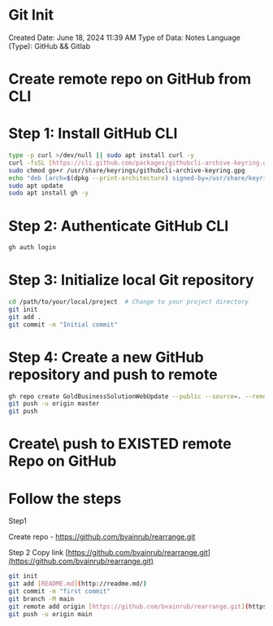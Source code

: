 # Git Init

Created Date: June 18, 2024 11:39 AM
Type of Data: Notes
Language (Type): GitHub && Gitlab

# Create remote repo on GitHub from CLI

# Step 1: Install GitHub CLI

```bash
type -p curl >/dev/null || sudo apt install curl -y
curl -fsSL [https://cli.github.com/packages/githubcli-archive-keyring.gpg](https://cli.github.com/packages/githubcli-archive-keyring.gpg) | sudo dd of=/usr/share/keyrings/githubcli-archive-keyring.gpg
sudo chmod go+r /usr/share/keyrings/githubcli-archive-keyring.gpg
echo "deb [arch=$(dpkg --print-architecture) signed-by=/usr/share/keyrings/githubcli-archive-keyring.gpg] [https://cli.github.com/packages](https://cli.github.com/packages) stable main" | sudo tee /etc/apt/sources.list.d/github-cli.list > /dev/null
sudo apt update
sudo apt install gh -y
```

# Step 2: Authenticate GitHub CLI

```bash
gh auth login
```

# Step 3: Initialize local Git repository

```bash
cd /path/to/your/local/project  # Change to your project directory
git init
git add .
git commit -m "Initial commit"
```

# Step 4: Create a new GitHub repository and push to remote

```bash
gh repo create GoldBusinessSolutionWebUpdate --public --source=. --remote=origin
git push -u origin master
git push
```

# Create\ push to EXISTED remote Repo on GitHub

# Follow the steps

Step1 

Create repo  - https://github.com/bvainrub/rearrange.git

Step 2 Copy link [https://github.com/bvainrub/rearrange.git](https://github.com/bvainrub/rearrange.git)

```bash
git init
git add [README.md](http://readme.md/)
git commit -m "first commit"
git branch -M main
git remote add origin [https://github.com/bvainrub/rearrange.git](https://github.com/bvainrub/rearrange.git)
git push -u origin main
```
